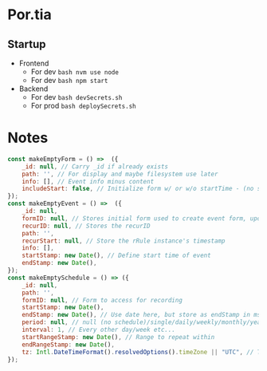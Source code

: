 # Por.tia

## Startup
- Frontend
  - For dev ```bash nvm use node```
  - For dev ```bash npm start```
- Backend
  - For dev ```bash devSecrets.sh```
  - For prod ```bash deploySecrets.sh```

# Notes
```js
const makeEmptyForm = () =>  ({
	_id: null, // Carry _id if already exists
	path: '', // For display and maybe filesystem use later
	info: [], // Event info minus content
	includeStart: false, // Initialize form w/ or w/o startTime - (no startTime just sets to endTime)
});
const makeEmptyEvent = () =>  ({
	_id: null,
	formID: null, // Stores initial form used to create event form, updates based on new state of form
	recurID: null, // Stores the recurID
	path: '',
	recurStart: null, // Store the rRule instance's timestamp
	info: [],
	startStamp: new Date(), // Define start time of event
	endStamp: new Date(),
});
const makeEmptySchedule = () => ({
	_id: null,
	path: '',
	formID: null, // Form to access for recording
	startStamp: new Date(),
	endStamp: new Date(), // Use date here, but store as endStamp in ms
	period: null, // null (no schedule)/single/daily/weekly/monthly/yearly
	interval: 1, // Every other day/week etc...
	startRangeStamp: new Date(), // Range to repeat within
	endRangeStamp: new Date(),
	tz: Intl.DateTimeFormat().resolvedOptions().timeZone || "UTC", // Timezone to base recurrence on
});
```
